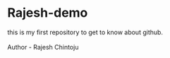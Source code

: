 # Rajesh-demo
this is my first repository to get to know about github.
<br></br>
Author - Rajesh Chintoju
